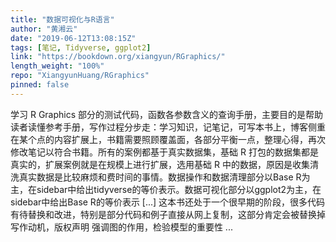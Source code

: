 ```yaml
---
title: "数据可视化与R语言"
author: "黄湘云"
date: "2019-06-12T13:08:15Z"
tags: [笔记, Tidyverse, ggplot2]
link: "https://bookdown.org/xiangyun/RGraphics/"
length_weight: "100%"
repo: "XiangyunHuang/RGraphics"
pinned: false
---
```


学习 R Graphics 部分的测试代码，函数各参数含义的查询手册，主要目的是帮助读者读懂参考手册，写作过程分步走：学习知识，记笔记，可写本书上，博客侧重在某个点的内容扩展上，书籍需要照顾覆盖面，各部分平衡一点，整理心得，再次修改笔记以符合书籍。所有的案例都基于真实数据集，基础 R 打包的数据集都是真实的，扩展案例就是在规模上进行扩展，选用基础 R 中的数据，原因是收集清洗真实数据是比较麻烦和费时间的事情。数据操作和数据清理部分以Base R为主，在sidebar中给出tidyverse的等价表示。数据可视化部分以ggplot2为主，在sidebar中给出Base R的等价表示 [...] 这本书还处于一个很早期的阶段，很多代码有待替换和改进，特别是部分代码和例子直接从网上复制，这部分肯定会被替换掉 写作动机，版权声明 强调图的作用，检验模型的重要性  ...
